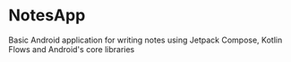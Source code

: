 # NotesApp
Basic Android application for writing notes using Jetpack Compose, Kotlin Flows and Android's core libraries
